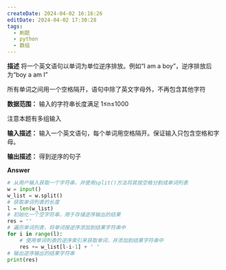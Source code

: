 ```yaml
---
createDate: 2024-04-02 16:16:26
editDate: 2024-04-02 17:30:28
tags:
  - 刷题
  - python
  - 数组
---
```

**描述**
将一个英文语句以单词为单位逆序排放。例如“I am a boy”，逆序排放后为“boy a am I”

所有单词之间用一个空格隔开，语句中除了英文字母外，不再包含其他字符

**数据范围：** 输入的字符串长度满足  1≤n≤1000 

注意本题有多组输入

**输入描述：**
输入一个英文语句，每个单词用空格隔开。保证输入只包含空格和字母。

**输出描述：**
得到逆序的句子

**Answer**
```python
# 从用户输入获取一个字符串，并使用split()方法将其按空格分割成单词列表
w = input()
w_list = w.split()
# 获取单词列表的长度
l = len(w_list)
# 初始化一个空字符串，用于存储逆序输出的结果
res = ''
# 遍历单词列表，将单词按逆序添加到结果字符串中
for i in range(l):
    # 使用单词列表的逆序索引来获取单词，并添加到结果字符串中
    res += w_list[l-i-1] + ' '
# 输出逆序输出的结果字符串
print(res)
```
